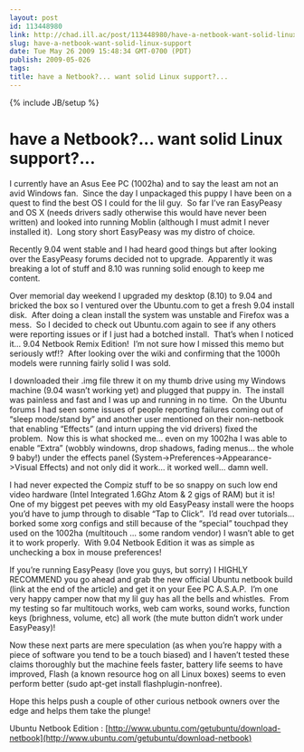 ```yaml
---
layout: post
id: 113448980
link: http://chad.ill.ac/post/113448980/have-a-netbook-want-solid-linux-support
slug: have-a-netbook-want-solid-linux-support
date: Tue May 26 2009 15:48:34 GMT-0700 (PDT)
publish: 2009-05-026
tags: 
title: have a Netbook?... want solid Linux support?...
---
```

{% include JB/setup %}


have a Netbook?... want solid Linux support?...
===============================================

I currently have an Asus Eee PC (1002ha) and to say the least am not an
avid Windows fan.  Since the day I unpackaged this puppy I have been on
a quest to find the best OS I could for the lil guy.  So far I’ve ran
EasyPeasy and OS X (needs drivers sadly otherwise this would have never
been written) and looked into running Moblin (although I must admit I
never installed it).  Long story short EasyPeasy was my distro of
choice.

Recently 9.04 went stable and I had heard good things but after looking
over the EasyPeasy forums decided not to upgrade.  Apparently it was
breaking a lot of stuff and 8.10 was running solid enough to keep me
content.

Over memorial day weekend I upgraded my desktop (8.10) to 9.04 and
bricked the box so I ventured over the Ubuntu.com to get a fresh 9.04
install disk.  After doing a clean install the system was unstable and
Firefox was a mess.  So I decided to check out Ubuntu.com again to see
if any others were reporting issues or if I just had a botched install. 
That’s when I noticed it… 9.04 Netbook Remix Edition!  I’m not sure how
I missed this memo but seriously wtf!?  After looking over the wiki and
confirming that the 1000h models were running fairly solid I was sold.

I downloaded their .img file threw it on my thumb drive using my Windows
machine (9.04 wasn’t working yet) and plugged that puppy in.  The
install was painless and fast and I was up and running in no time.  On
the Ubuntu forums I had seen some issues of people reporting failures
coming out of “sleep mode/stand by” and another user mentioned on their
non-netbook that enabling “Effects” (and inturn upping the vid drivers)
fixed the problem.  Now this is what shocked me… even on my 1002ha I was
able to enable “Extra” (wobbly windowns, drop shadows, fading menus… the
whole 9 baby!) under the effects panel
(System-\>Preferences-\>Appearance-\>Visual Effects) and not only did it
work… it worked well… damn well.

I had never expected the Compiz stuff to be so snappy on such low end
video hardware (Intel Integrated 1.6Ghz Atom & 2 gigs of RAM) but it
is!  One of my biggest pet peeves with my old EasyPeasy install were the
hoops you’d have to jump through to disable “Tap to Click”.  I’d read
over tutorials… borked some xorg configs and still because of the
“special” touchpad they used on the 1002ha (multitouch … some random
vendor) I wasn’t able to get it to work properly.  With 9.04 Netbook
Edition it was as simple as unchecking a box in mouse preferences!

If you’re running EasyPeasy (love you guys, but sorry) I HIGHLY
RECOMMEND you go ahead and grab the new official Ubuntu netbook build
(link at the end of the article) and get it on your Eee PC A.S.A.P.  I’m
one very happy camper now that my lil guy has all the bells and
whistles.  From my testing so far multitouch works, web cam works, sound
works, function keys (brighness, volume, etc) all work (the mute button
didn’t work under EasyPeasy)!

Now these next parts are mere speculation (as when you’re happy with a
piece of software you tend to be a touch biased) and I haven’t tested
these claims thoroughly but the machine feels faster, battery life seems
to have improved, Flash (a known resource hog on all Linux boxes) seems
to even perform better (sudo apt-get install flashplugin-nonfree).

Hope this helps push a couple of other curious netbook owners over the
edge and helps them take the plunge!

Ubuntu Netbook Edition :
[http://www.ubuntu.com/getubuntu/download-netbook](http://www.ubuntu.com/getubuntu/download-netbook)

